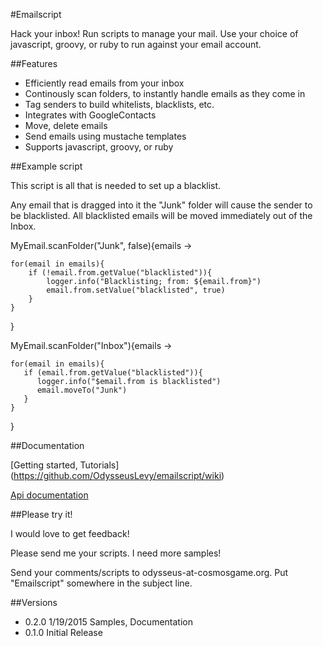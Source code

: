 #Emailscript

Hack your inbox! Run scripts to manage your mail.
Use your choice of javascript, groovy, or ruby to run against your email account.

##Features

* Efficiently read emails from your inbox
* Continously scan folders, to instantly handle emails as they come in
* Tag senders to build whitelists, blacklists, etc.
* Integrates with GoogleContacts
* Move, delete emails
* Send emails using mustache templates
* Supports javascript, groovy, or ruby

##Example script

This script is all that is needed to set up a blacklist.

Any email that is dragged into it the "Junk" folder will
cause the sender to be blacklisted. All blacklisted emails will be moved immediately out of the Inbox.

  MyEmail.scanFolder("Junk", false){emails ->

    for(email in emails){
        if (!email.from.getValue("blacklisted")){
            logger.info("Blacklisting; from: ${email.from}")
            email.from.setValue("blacklisted", true)
        }
    }
  }

  MyEmail.scanFolder("Inbox"){emails ->

    for(email in emails){
       if (email.from.getValue("blacklisted")){
          logger.info("$email.from is blacklisted")
          email.moveTo("Junk")
       }
    }
  }

##Documentation

[Getting started, Tutorials] (https://github.com/OdysseusLevy/emailscript/wiki)

[Api documentation](http://odysseuslevy.github.io/emailscript/docs/index.html#package)

##Please try it!

I would love to get feedback!

Please send me your scripts. I need more samples!

Send your comments/scripts to odysseus-at-cosmosgame.org. Put "Emailscript" somewhere in the subject line.

##Versions

* 0.2.0 1/19/2015 Samples, Documentation
* 0.1.0 Initial Release

